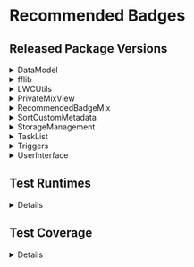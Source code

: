 # Recommended Badges

## Released Package Versions

<details><summary>DataModel</summary>

| Package Version | Subscriber Package Version Id |
| --------------- | ----------------------------- |
| 1.0.0.1         | 04t8c0000010VTGAA2            |
| 1.1.0.1         | 04t8c000001ItjBAAS            |
| 1.2.0.1         | 04t8c000001ItjaAAC            |
| 1.3.0.1         | 04t8c000001ItlCAAS            |
| 1.4.0.1         | 04t8c000001ItmjAAC            |
| 1.5.0.1         | 04t8c000001ItncAAC            |
| 1.6.0.1         | 04t8c000001Itp4AAC            |

</details>

<details><summary>fflib</summary>

| Package Version | Subscriber Package Version Id |
| --------------- | ----------------------------- |
| 1.0.0.1         | 04t8c000000a00HAAQ            |
| 1.1.0.0         | 04t8c000001ItbbAAC            |

</details>

<details><summary>LWCUtils</summary>

| Package Version | Subscriber Package Version Id |
| --------------- | ----------------------------- |
| 1.0.0.1         | 04t8c000000ZwK9AAK            |
| 1.1.0.1         | 04t8c000001ItjLAAS            |
| 1.2.0.1         | 04t8c000001ItjkAAC            |
| 1.3.0.1         | 04t8c000001ItlMAAS            |
| 1.4.0.1         | 04t8c000001ItmtAAC            |
| 1.5.0.1         | 04t8c000001ItnmAAC            |
| 1.6.0.1         | 04t8c000001ItpEAAS            |

</details>

<details><summary>PrivateMixView</summary>

| Package Version | Subscriber Package Version Id |
| --------------- | ----------------------------- |
| 1.1.0.1         | 04t8c000001Ito6AAC            |
| 1.2.0.1         | 04t8c000001ItpdAAC            |

</details>

<details><summary>RecommendedBadgeMix</summary>

| Package Version | Subscriber Package Version Id |
| --------------- | ----------------------------- |
| 1.0.0.1         | 04t8c000000ZwKiAAK            |
| 1.1.0.0         | 04t8c000001ItbgAAC            |
| 1.2.0.1         | 04t8c000001Ito1AAC            |
| 1.3.0.1         | 04t8c000001ItpYAAS            |
| 1.4.0.1         | 04t8c000001ItmtAAC            |
| 1.5.0.1         | 04t8c000001ItnmAAC            |
| 1.6.0.1         | 04t8c000001ItpEAAS            |

</details>

<details><summary>SortCustomMetadata</summary>

| Package Version | Subscriber Package Version Id |
| --------------- | ----------------------------- |
| 1.0.0.1         | 04t8c000000ZwKYAA0            |
| 1.1.0.0         | 04t8c000001ItbWAAS            |

</details>

<details><summary>StorageManagement</summary>

| Package Version | Subscriber Package Version Id |
| --------------- | ----------------------------- |
| 1.0.0.1         | 04t8c000000ZwKTAA0            |
| 1.1.0.0         | 04t8c000001ItbRAAS            |
| 1.5.0.1         | 04t8c000001Itn3AAC            |
| 1.6.0.1         | 04t8c000001ItnwAAC            |
| 1.7.0.1         | 04t8c000001ItpOAAS            |

</details>

<details><summary>TaskList</summary>

| Package Version | Subscriber Package Version Id |
| --------------- | ----------------------------- |
| 1.1.0.0         | 04t8c000001ItZLAA0            |
| 1.2.0.0         | 04t8c000001ItZQAA0            |
| 1.3.0.0         | 04t8c000001ItZVAA0            |
| 1.4.0.0         | 04t8c000001ItZaAAK            |
| 1.5.0.0         | 04t8c000001ItZfAAK            |
| 1.6.0.0         | 04t8c000001ItZgAAK            |
| 1.7.0.0         | 04t8c000001ItbHAAS            |
| 1.8.0.1         | 04t8c000001ItjGAAS            |
| 1.9.0.1         | 04t8c000001ItjfAAC            |
| 1.10.0.1        | 04t8c000001ItlHAAS            |
| 1.11.0.1        | 04t8c000001ItmoAAC            |
| 1.12.0.1        | 04t8c000001ItnhAAC            |
| 1.13.0.1        | 04t8c000001Itp9AAC            |

</details>

<details><summary>Triggers</summary>

| Package Version | Subscriber Package Version Id |
| --------------- | ----------------------------- |
| 1.0.0.1         | 04t8c000000ZwKEAA0            |
| 1.1.0.1         | 04t8c000000ZwKOAA0            |
| 1.2.0.0         | 04t8c000001ItZkAAK            |
| 1.3.0.0         | 04t8c000001ItbMAAS            |
| 1.4.0.1         | 04t8c000001ItjQAAS            |
| 1.5.0.1         | 04t8c000001ItjpAAC            |
| 1.6.0.1         | 04t8c000001ItlRAAS            |
| 1.7.0.1         | 04t8c000001ItmyAAC            |
| 1.8.0.1         | 04t8c000001ItnrAAC            |
| 1.9.0.1         | 04t8c000001ItpJAAS            |

</details>

<details><summary>UserInterface</summary>

| Package Version | Subscriber Package Version Id |
| --------------- | ----------------------------- |
| 1.0.0.1         | 04t8c000000ZwKsAAK            |
| 1.1.0.0         | 04t8c000001ItbqAAC            |
| 1.2.0.1         | 04t8c000001ItpiAAC            |

</details>

## Test Runtimes

<details>

| Test Class                      | Test Method                                                    | Runtime (s) |
| ------------------------------- | -------------------------------------------------------------- | ----------- |
| BensViewServiceTests            | getBensMixRecommendedBadges_test                               | 2.924       |
|                                 | getMixCategoryData_test                                        | 0.322       |
| RecommendedBadgeMixServiceTests |  getSetupData_testDefaultBadgeMix                              | 0.281       |
|                                 | getSetupData_testNoDefaultBadgeMix                             | 0.222       |
| SortCustomMetadataServiceTests  | getSortOptions_test                                            | 0.056       |
| StorageManagementServiceTests   | manualClean_test                                               | 28.989      |
|                                 | getStorageLimitInfo_test                                       | 0.148       |
| TaskListServiceTests            | testGetTasks                                                   | 0.061       |
|                                 | testGetTasksRestrictiedUser                                    | 0.738       |
| BadgeTrigger_HelperTests        | testCreateCMTDeleteTasks_bulk                                  | 5.618       |
|                                 | testCreateCMTDeleteTasks_singleNegative                        | 0.458       |
|                                 | testCreateCMTDeleteTasks_singlePositive                        | 0.707       |
|                                 | testPopulateBadgeMixKeys_bulkNegativeInsert                    | 0.973       |
|                                 | testPopulateBadgeMixKeys_bulkPositiveInsert                    | 0.869       |
|                                 | testPopulateBadgeMixKeys_bulkPositiveUpdate                    | 2.206       |
|                                 | testPopulateBadgeMixKeys_negativeBulkUpdate                    | 7.656       |
|                                 | testPopulateBadgeMixKeys_negativeInsert                        | 0.498       |
|                                 | testPopulateBadgeMixKeys_negativeUpdate                        | 0.521       |
|                                 | testPopulateBadgeMixKeys_singlePositiveInsert                  | 0.395       |
|                                 | testPopulateBadgeMixKeys_singlePositiveUpdate                  | 0.462       |
|                                 | testPopulateJunctionPicklists_bulkBadges                       | 1.034       |
|                                 | testPopulateJunctionPicklists_bulkBadgesNegative               | 0.926       |
|                                 | testPopulateJunctionPicklists_bullkTrails                      | 0.694       |
|                                 | testPopulateJunctionPicklists_bulkTrailsNegative               | 0.776       |
|                                 | testPopulateJunctionPicklists_singleBadge                      | 0.223       |
|                                 | testPopulateJunctionPicklists_singleBadgeNegative              | 0.134       |
|                                 | testPopulateJunctionPicklists_singleTrail                      | 0.134       |
|                                 | testPopulateJunctionPicklists_singleTrailNegative              | 0.123       |
|                                 | testUpdateJunctionTypesAndLevels_bulkBadges                    | 3.496       |
|                                 | testUpdateJunctionTypesAndLevels_bulkBadgesNegative            | 2.262       |    
|                                 | testUpdateJunctionTypesAndLevels_bulkTrails                    | 2.839       |
|                                 | testUpdateJunctionTypesAndLevels_bulkTrailsNegative            | 1.995       |
|                                 | testUpdateJunctionTypesAndLevels_singleBadgeLevelChange        | 1.822       |
|                                 | testUpdateJunctionTypesAndLevels_singleBadgeNegative           | 2.463       |
|                                 | testUpdateJunctionTypesAndLevels_singleBadgeTypeAndLevelChange | 1.913       |
|                                 | testUpdateJunctionTypesAndLevels_singleBadgeTypeChange         | 2.172       |
|                                 | testUpdateJunctionTypesAndLevels_singleTrail                   | 1.523       |
|                                 | testUpdateJunctionTypesAndLevels_singleTrailNegative           | 1.762       |
|                                 | testEnforceSingleDefaultMix_insertBulkPositive                 | 0.506       |
|                                 | testEnforceSingleDefaultMix_insertNegative                     | 0.028       |
|                                 | testEnforceSingleDefaultMix_insertNoDefault                    | 0.020       |
|                                 | testEnforceSingleDefaultMix_insertPositive                     | 0.022       |
|                                 | testEnforceSingleDefaultMix_updateNegative                     | 0.081       |
|                                 | testEnforceSingleDefaultMix_updateNegativeBulk                 | 1.744       |
|                                 | testEnforceSingleDefaultMix_updateNoDefault                    | 0.040       |
|                                 | testEnforceSingleDefaultMix_updateNoDefaultBulk                | 1.667       |
|                                 | testEnforceSingleDefaultMix_updatePositive                     | 0.045       |    
|                                 | testEnforceSingleDefaultMix_updatePositiveBulk                 | 1.593       |
|                                 | testEnforceSingleDefaultMix_insertBulkNegative                 | 1.360       |
|                                 | testEnforcesingleDefaultMix_insertBulkNoDefault                | 0.730       |

</details>

## Test Coverage

<details>

| Class                             | Coverage |
| --------------------------------- | -------- |
| BadgeTrigger                      | 100%     |
| BadgeTrigger_Helper               | 100%     |
| BensViewService                   | 100%     |
| MultipleDefaultBadgeMixException  | 0%       |
| RecommendedBadgeMixService        | 100%     |
| RecommendedBadgeMixTrigger        | 100%     |
| RecommendedBadgeMixTrigger_Helper | 100%     |
| RecommendedBadgeTrigger           | 100%     |
| RecommendedTrailTrigger           | 100%     |
| SetupDataWrapper                  | 100%     |
| SortCustomMetadataService         | 100%     |
| StorageLimitsService              | 100%     |
| StorageManagementService          | 97%      |
| TaskListService                   | 100%     |
| TrailTrigger                      | 100%     |

</details>
